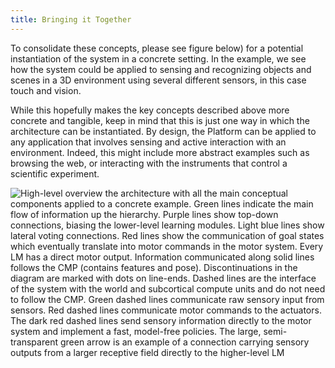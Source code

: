 ```yaml
---
title: Bringing it Together
---
```

To consolidate these concepts, please see figure below) for a potential instantiation of the system in a concrete setting. In the example, we see how the system could be applied to sensing and recognizing objects and scenes in a 3D environment using several different sensors, in this case touch and vision.

While this hopefully makes the key concepts described above more concrete and tangible, keep in mind that this is just one way in which the architecture can be instantiated. By design, the Platform can be applied to any application that involves sensing and active interaction with an environment. Indeed, this might include more abstract examples such as browsing the web, or interacting with the instruments that control a scientific experiment.

![High-level overview the architecture with all the main conceptual components applied to a concrete example. Green lines indicate the main flow of information up the hierarchy. Purple lines show top-down connections, biasing the lower-level learning modules. Light blue lines show lateral voting connections. Red lines show the communication of goal states which eventually translate into motor commands in the motor system. Every LM has a direct motor output. Information communicated along solid lines follows the CMP (contains features and pose). Discontinuations in the diagram are marked with dots on line-ends.  Dashed lines are the interface of the system with the world and subcortical compute units and do not need to follow the CMP. Green dashed lines communicate raw sensory input from sensors. Red dashed lines communicate motor commands to the actuators. The dark red dashed lines send sensory information directly to the motor system and implement a fast, model-free policies. The large, semi-transparent green arrow is an example of a connection carrying sensory outputs from a larger receptive field directly to the higher-level LM](../../figures/originals/overview_diagram_orig.png)
